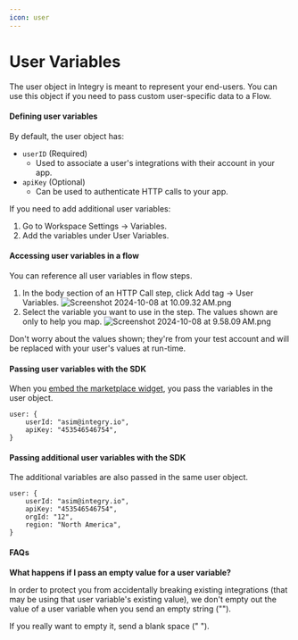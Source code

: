 ```yaml
---
icon: user
---
```


# User Variables

The user object in Integry is meant to represent your end-users. You can use this object if you need to pass custom user-specific data to a Flow.

#### Defining user variables <a href="#h_01j9p86yek0vxsx0vr7qknvb0r" id="h_01j9p86yek0vxsx0vr7qknvb0r"></a>

By default, the user object has:

* `userID` (Required)
  * Used to associate a user's integrations with their account in your app.
* `apiKey` (Optional)
  * Can be used to authenticate HTTP calls to your app.

If you need to add additional user variables:

1. Go to Workspace Settings -> Variables.
2. Add the variables under User Variables.

#### Accessing user variables in a flow <a href="#h_01j9p7afekr7843j6ez8071004" id="h_01j9p7afekr7843j6ez8071004"></a>

You can reference all user variables in flow steps.

1. In the body section of an HTTP Call step, click Add tag -> User Variables. ![Screenshot 2024-10-08 at 10.09.32 AM.png](https://docs.integry.ai/hc/article_attachments/38606605602585)
2. Select the variable you want to use in the step. The values shown are only to help you map. ![Screenshot 2024-10-08 at 9.58.09 AM.png](https://docs.integry.ai/hc/article_attachments/38606605605785)

Don't worry about the values shown; they're from your test account and will be replaced with your user's values at run-time.

#### Passing user variables with the SDK <a href="#h_01j9p6c77t0kp450wbfjdwwmex" id="h_01j9p6c77t0kp450wbfjdwwmex"></a>

When you [embed the marketplace widget](https://docs.integry.ai/hc/en-us/articles/23189976901529), you pass the variables in the user object.

```
user: {
    userId: "asim@integry.io",
    apiKey: "453546546754", 
}
```

#### Passing additional user variables with the SDK <a href="#h_01j9p69h67s6y8werpmchatkat" id="h_01j9p69h67s6y8werpmchatkat"></a>

The additional variables are also passed in the same user object.

```
user: {
    userId: "asim@integry.io",
    apiKey: "453546546754",
    orgId: "12",
    region: "North America",
}
```

#### FAQs <a href="#id-01j9p8pnmj1n1z5c1cg8j4grsz" id="id-01j9p8pnmj1n1z5c1cg8j4grsz"></a>

**What happens if I pass an empty value for a user variable?**

In order to protect you from accidentally breaking existing integrations (that may be using that user variable's existing value), we don't empty out the value of a user variable when you send an empty string ("").

If you really want to empty it, send a blank space (" ").
